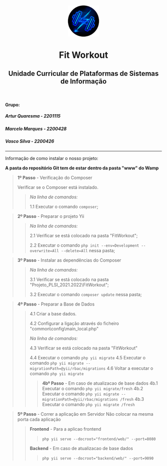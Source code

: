 <p align="center">
    <a href="https://github.com/ArturMarceloVascoIPL/Projeto_PLSI_2021.2022" target="_blank">
        <img src="fitworkout_logo.png" height="100px">
    </a>
    <h1 align="center">Fit Workout</h1>
    <h2 align="center">Unidade Curricular de Plataformas de Sistemas de Informação</h2>
    <br>
	<h4>Grupo:</h4>
	<h5>Artur Quaresma - 2201115</h5>
	<h5>Marcelo Marques - 2200428</h5>
	<h5>Vasco Silva - 2200426</h5>
</p>

---

Informação de como instalar o nosso projeto:

**A pasta do repositório Git tem de estar dentro da pasta "www" do Wamp**

> **1º Passo** - Verificação do Composer
>
> Verificar se o Composer está instalado.
>
> > _Na linha de comandos:_
> >
> > 1.1 Executar o comando `composer`;

> **2º Passo** - Preparar o projeto Yii
>
> > _Na linha de comandos:_
> >
> > 2.1 Verificar se está colocado na pasta "FitWorkout";
> >
> > 2.2 Executar o comando `php init --env=Development --overwrite=All --delete=All` nessa pasta;

> **3º Passo** - Instalar as dependências do Composer
>
> > _Na linha de comandos:_
> >
> > 3.1 Verificar se está colocado na pasta "Projeto_PLSI_2021.2022\FitWorkout";
> >
> > 3.2 Executar o comando `composer update` nessa pasta;

> **4º Passo** - Preparar a Base de Dados
>
> > 4.1 Criar a base dados.
> >
> > 4.2 Configurar a ligação através do ficheiro "common\config\main_local.php"
> >
> > _Na linha de comandos:_
> >
> > 4.3 Verificar se está colocado na pasta "FitWorkout"
> >
> > 4.4 Executar o comando `php yii migrate`
> > 4.5 Executar o comando `php yii migrate --migrationPath=@yii/rbac/migrations`
> > 4.6 Voltar a executar o comando `php yii migrate`
> >
> > > **4bº Passo** - Em caso de atualizacao de base dados
> > > 4b.1 Executar o comando `php yii migrate/fresh`
> > > 4b.2 Executar o comando `php yii migrate --migrationPath=@yii/rbac/migrations /fresh`
> > > 4b.3 Executar o comando `php yii migrate /fresh`

> **5º Passo** - Correr a aplicação em Servidor
> Não colocar na mesma porta cada aplicação
>
> > **Frontend** - Para a aplicao frontend
> >
> > > `php yii serve --docroot="frontend/web/" --port=8080`
> >
> > **Backend** - Em caso de atualizacao de base dados
> >
> > > `php yii serve --docroot="backend/web/" --port=9090`
